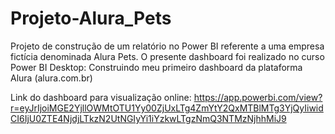 # Projeto-Alura_Pets
Projeto de construção de um relatório no Power BI referente a uma empresa fictícia denominada Alura Pets. O presente dashboard foi realizado no curso Power BI Desktop: Construindo meu primeiro dashboard da plataforma Alura (alura.com.br) 

Link do dashboard para visualização online: https://app.powerbi.com/view?r=eyJrIjoiMGE2YjllOWMtOTU1Yy00ZjUxLTg4ZmYtY2QxMTBlMTg3YjQyIiwidCI6IjU0ZTE4NjdjLTkzN2UtNGIyYi1iYzkwLTgzNmQ3NTMzNjhhMiJ9
